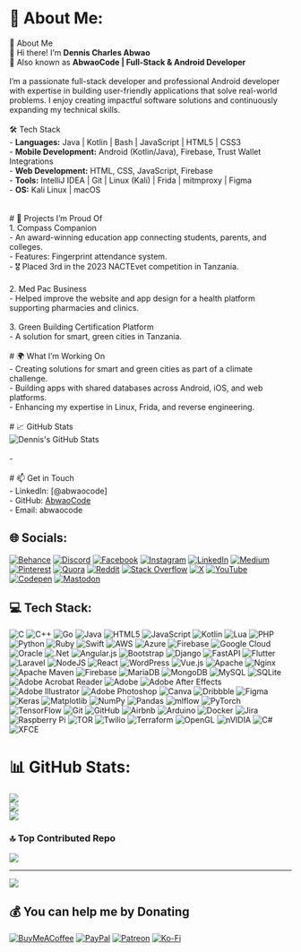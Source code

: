 # 💫 About Me:
🚀 About Me  <br>👋 Hi there! I’m **Dennis Charles Abwao**  <br>🎯 Also known as **AbwaoCode | Full-Stack & Android Developer**  <br><br>I’m a passionate full-stack developer and professional Android developer with expertise in building user-friendly applications that solve real-world problems. I enjoy creating impactful software solutions and continuously expanding my technical skills.<br><br> 🛠️ Tech Stack  <br>- **Languages:** Java | Kotlin | Bash | JavaScript | HTML5 | CSS3  <br>- **Mobile Development:** Android (Kotlin/Java), Firebase, Trust Wallet Integrations  <br>- **Web Development:** HTML, CSS, JavaScript, Firebase  <br>- **Tools:** IntelliJ IDEA | Git | Linux (Kali) | Frida | mitmproxy | Figma  <br>- **OS:** Kali Linux | macOS  <br><br><br> # 🌟 Projects I’m Proud Of  <br>1. Compass Companion  <br>   - An award-winning education app connecting students, parents, and colleges.  <br>   - Features: Fingerprint attendance system.  <br>   - 🎖️ Placed 3rd in the 2023 NACTEvet competition in Tanzania.<br><br>2. Med Pac Business  <br>   - Helped improve the website and app design for a health platform supporting pharmacies and clinics.<br><br>3. Green Building Certification Platform  <br>   - A solution for smart, green cities in Tanzania.  <br><br> # 🌍 What I’m Working On  <br>- Creating solutions for smart and green cities as part of a climate challenge.  <br>- Building apps with shared databases across Android, iOS, and web platforms.  <br>- Enhancing my expertise in Linux, Frida, and reverse engineering.<br><br> # 📈 GitHub Stats  <br>![Dennis's GitHub Stats](https://github-readme-stats.vercel.app/api?username=AbwaoCode&show_icons=true&theme=radical)  <br><br>-<br><br> # 📫 Get in Touch  <br>- LinkedIn: [@abwaocode]  <br>- GitHub: [AbwaoCode](https://github.com/AbwaoCode)  <br>- Email: abwaocode


## 🌐 Socials:
[![Behance](https://img.shields.io/badge/Behance-1769ff?logo=behance&logoColor=white)](https://behance.net/@bwaocode ) [![Discord](https://img.shields.io/badge/Discord-%237289DA.svg?logo=discord&logoColor=white)](https://discord.gg/@bwaocode) [![Facebook](https://img.shields.io/badge/Facebook-%231877F2.svg?logo=Facebook&logoColor=white)](https://facebook.com/@bwaocode) [![Instagram](https://img.shields.io/badge/Instagram-%23E4405F.svg?logo=Instagram&logoColor=white)](https://instagram.com/@bwaocode) [![LinkedIn](https://img.shields.io/badge/LinkedIn-%230077B5.svg?logo=linkedin&logoColor=white)](https://linkedin.com/in/@bwaocode) [![Medium](https://img.shields.io/badge/Medium-12100E?logo=medium&logoColor=white)](https://medium.com/@@bwaocode) [![Pinterest](https://img.shields.io/badge/Pinterest-%23E60023.svg?logo=Pinterest&logoColor=white)](https://pinterest.com/@bwaocode) [![Quora](https://img.shields.io/badge/Quora-%23B92B27.svg?logo=Quora&logoColor=white)](https://quora.com/profile/@bwaocode) [![Reddit](https://img.shields.io/badge/Reddit-%23FF4500.svg?logo=Reddit&logoColor=white)](https://reddit.com/user/@bwaocode) [![Stack Overflow](https://img.shields.io/badge/-Stackoverflow-FE7A16?logo=stack-overflow&logoColor=white)](https://stackoverflow.com/users/@bwaocode) [![X](https://img.shields.io/badge/X-black.svg?logo=X&logoColor=white)](https://x.com/@bwaocode) [![YouTube](https://img.shields.io/badge/YouTube-%23FF0000.svg?logo=YouTube&logoColor=white)](https://youtube.com/@@bwaocode) [![Codepen](https://img.shields.io/badge/Codepen-000000?style=for-the-badge&logo=codepen&logoColor=white)](https://codepen.io/@bwaocode) [![Mastodon](https://img.shields.io/badge/-MASTODON-%232B90D9?style=for-the-badge&logo=mastodon&logoColor=white)](https://mastodon.social/@@bwaocode) 

## 💻 Tech Stack:
![C](https://img.shields.io/badge/c-%2300599C.svg?style=plastic&logo=c&logoColor=white) ![C++](https://img.shields.io/badge/c++-%2300599C.svg?style=plastic&logo=c%2B%2B&logoColor=white) ![Go](https://img.shields.io/badge/go-%2300ADD8.svg?style=plastic&logo=go&logoColor=white) ![Java](https://img.shields.io/badge/java-%23ED8B00.svg?style=plastic&logo=openjdk&logoColor=white) ![HTML5](https://img.shields.io/badge/html5-%23E34F26.svg?style=plastic&logo=html5&logoColor=white) ![JavaScript](https://img.shields.io/badge/javascript-%23323330.svg?style=plastic&logo=javascript&logoColor=%23F7DF1E) ![Kotlin](https://img.shields.io/badge/kotlin-%237F52FF.svg?style=plastic&logo=kotlin&logoColor=white) ![Lua](https://img.shields.io/badge/lua-%232C2D72.svg?style=plastic&logo=lua&logoColor=white) ![PHP](https://img.shields.io/badge/php-%23777BB4.svg?style=plastic&logo=php&logoColor=white) ![Python](https://img.shields.io/badge/python-3670A0?style=plastic&logo=python&logoColor=ffdd54) ![Ruby](https://img.shields.io/badge/ruby-%23CC342D.svg?style=plastic&logo=ruby&logoColor=white) ![Swift](https://img.shields.io/badge/swift-F54A2A?style=plastic&logo=swift&logoColor=white) ![AWS](https://img.shields.io/badge/AWS-%23FF9900.svg?style=plastic&logo=amazon-aws&logoColor=white) ![Azure](https://img.shields.io/badge/azure-%230072C6.svg?style=plastic&logo=microsoftazure&logoColor=white) ![Firebase](https://img.shields.io/badge/firebase-%23039BE5.svg?style=plastic&logo=firebase) ![Google Cloud](https://img.shields.io/badge/GoogleCloud-%234285F4.svg?style=plastic&logo=google-cloud&logoColor=white) ![Oracle](https://img.shields.io/badge/Oracle-F80000?style=plastic&logo=oracle&logoColor=white) ![.Net](https://img.shields.io/badge/.NET-5C2D91?style=plastic&logo=.net&logoColor=white) ![Angular.js](https://img.shields.io/badge/angular.js-%23E23237.svg?style=plastic&logo=angularjs&logoColor=white) ![Bootstrap](https://img.shields.io/badge/bootstrap-%238511FA.svg?style=plastic&logo=bootstrap&logoColor=white) ![Django](https://img.shields.io/badge/django-%23092E20.svg?style=plastic&logo=django&logoColor=white) ![FastAPI](https://img.shields.io/badge/FastAPI-005571?style=plastic&logo=fastapi) ![Flutter](https://img.shields.io/badge/Flutter-%2302569B.svg?style=plastic&logo=Flutter&logoColor=white) ![Laravel](https://img.shields.io/badge/laravel-%23FF2D20.svg?style=plastic&logo=laravel&logoColor=white) ![NodeJS](https://img.shields.io/badge/node.js-6DA55F?style=plastic&logo=node.js&logoColor=white) ![React](https://img.shields.io/badge/react-%2320232a.svg?style=plastic&logo=react&logoColor=%2361DAFB) ![WordPress](https://img.shields.io/badge/WordPress-%23117AC9.svg?style=plastic&logo=WordPress&logoColor=white) ![Vue.js](https://img.shields.io/badge/vue.js-%2335495e.svg?style=plastic&logo=vuedotjs&logoColor=%234FC08D) ![Apache](https://img.shields.io/badge/apache-%23D42029.svg?style=plastic&logo=apache&logoColor=white) ![Nginx](https://img.shields.io/badge/nginx-%23009639.svg?style=plastic&logo=nginx&logoColor=white) ![Apache Maven](https://img.shields.io/badge/Apache%20Maven-C71A36?style=plastic&logo=Apache%20Maven&logoColor=white) ![Firebase](https://img.shields.io/badge/firebase-a08021?style=plastic&logo=firebase&logoColor=ffcd34) ![MariaDB](https://img.shields.io/badge/MariaDB-003545?style=plastic&logo=mariadb&logoColor=white) ![MongoDB](https://img.shields.io/badge/MongoDB-%234ea94b.svg?style=plastic&logo=mongodb&logoColor=white) ![MySQL](https://img.shields.io/badge/mysql-4479A1.svg?style=plastic&logo=mysql&logoColor=white) ![SQLite](https://img.shields.io/badge/sqlite-%2307405e.svg?style=plastic&logo=sqlite&logoColor=white) ![Adobe Acrobat Reader](https://img.shields.io/badge/Adobe%20Acrobat%20Reader-EC1C24.svg?style=plastic&logo=Adobe%20Acrobat%20Reader&logoColor=white) ![Adobe](https://img.shields.io/badge/adobe-%23FF0000.svg?style=plastic&logo=adobe&logoColor=white) ![Adobe After Effects](https://img.shields.io/badge/Adobe%20After%20Effects-9999FF.svg?style=plastic&logo=Adobe%20After%20Effects&logoColor=white) ![Adobe Illustrator](https://img.shields.io/badge/adobe%20illustrator-%23FF9A00.svg?style=plastic&logo=adobe%20illustrator&logoColor=white) ![Adobe Photoshop](https://img.shields.io/badge/adobe%20photoshop-%2331A8FF.svg?style=plastic&logo=adobe%20photoshop&logoColor=white) ![Canva](https://img.shields.io/badge/Canva-%2300C4CC.svg?style=plastic&logo=Canva&logoColor=white) ![Dribbble](https://img.shields.io/badge/Dribbble-EA4C89?style=plastic&logo=dribbble&logoColor=white) ![Figma](https://img.shields.io/badge/figma-%23F24E1E.svg?style=plastic&logo=figma&logoColor=white) ![Keras](https://img.shields.io/badge/Keras-%23D00000.svg?style=plastic&logo=Keras&logoColor=white) ![Matplotlib](https://img.shields.io/badge/Matplotlib-%23ffffff.svg?style=plastic&logo=Matplotlib&logoColor=black) ![NumPy](https://img.shields.io/badge/numpy-%23013243.svg?style=plastic&logo=numpy&logoColor=white) ![Pandas](https://img.shields.io/badge/pandas-%23150458.svg?style=plastic&logo=pandas&logoColor=white) ![mlflow](https://img.shields.io/badge/mlflow-%23d9ead3.svg?style=plastic&logo=numpy&logoColor=blue) ![PyTorch](https://img.shields.io/badge/PyTorch-%23EE4C2C.svg?style=plastic&logo=PyTorch&logoColor=white) ![TensorFlow](https://img.shields.io/badge/TensorFlow-%23FF6F00.svg?style=plastic&logo=TensorFlow&logoColor=white) ![Git](https://img.shields.io/badge/git-%23F05033.svg?style=plastic&logo=git&logoColor=white) ![GitHub](https://img.shields.io/badge/github-%23121011.svg?style=plastic&logo=github&logoColor=white) ![Airbnb](https://img.shields.io/badge/Airbnb-%23ff5a5f.svg?style=plastic&logo=Airbnb&logoColor=white) ![Arduino](https://img.shields.io/badge/-Arduino-00979D?style=plastic&logo=Arduino&logoColor=white) ![Docker](https://img.shields.io/badge/docker-%230db7ed.svg?style=plastic&logo=docker&logoColor=white) ![Jira](https://img.shields.io/badge/jira-%230A0FFF.svg?style=plastic&logo=jira&logoColor=white) ![Raspberry Pi](https://img.shields.io/badge/-Raspberry_Pi-C51A4A?style=plastic&logo=Raspberry-Pi) ![TOR](https://img.shields.io/badge/tor-%237E4798.svg?style=plastic&logo=tor-project&logoColor=white) ![Twilio](https://img.shields.io/badge/Twilio-F22F46?style=plastic&logo=Twilio&logoColor=white) ![Terraform](https://img.shields.io/badge/terraform-%235835CC.svg?style=plastic&logo=terraform&logoColor=white) ![OpenGL](https://img.shields.io/badge/OpenGL-white?logo=OpenGL&style=plastic) ![nVIDIA](https://img.shields.io/badge/nVIDIA-%2376B900.svg?style=plastic&logo=nVIDIA&logoColor=white) ![C#](https://img.shields.io/badge/c%23-%23239120.svg?style=plastic&logo=csharp&logoColor=white) ![XFCE](https://img.shields.io/badge/XFCE-%232284F2.svg?style=plastic&logo=xfce&logoColor=white)
# 📊 GitHub Stats:
![](https://github-readme-stats.vercel.app/api?username=abwaocode&theme=dark&hide_border=false&include_all_commits=false&count_private=false)<br/>
![](https://github-readme-streak-stats.herokuapp.com/?user=abwaocode&theme=dark&hide_border=false)<br/>
![](https://github-readme-stats.vercel.app/api/top-langs/?username=abwaocode&theme=dark&hide_border=false&include_all_commits=false&count_private=false&layout=compact)

### 🔝 Top Contributed Repo
![](https://github-contributor-stats.vercel.app/api?username=abwaocode&limit=5&theme=dark&combine_all_yearly_contributions=true)

---
[![](https://visitcount.itsvg.in/api?id=abwaocode&icon=0&color=1)](https://visitcount.itsvg.in)

  ## 💰 You can help me by Donating
  [![BuyMeACoffee](https://img.shields.io/badge/Buy%20Me%20a%20Coffee-ffdd00?style=for-the-badge&logo=buy-me-a-coffee&logoColor=black)](https://buymeacoffee.com/@bwaocode) [![PayPal](https://img.shields.io/badge/PayPal-00457C?style=for-the-badge&logo=paypal&logoColor=white)](https://paypal.me/@bwaocode) [![Patreon](https://img.shields.io/badge/Patreon-F96854?style=for-the-badge&logo=patreon&logoColor=white)](https://patreon.com/@bwaocode) [![Ko-Fi](https://img.shields.io/badge/Ko--fi-F16061?style=for-the-badge&logo=ko-fi&logoColor=white)](https://ko-fi.com/@bwaocode)
